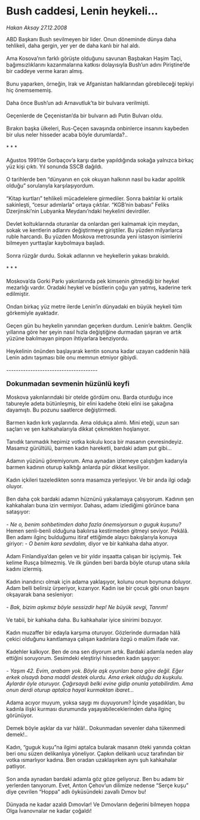 # Bush caddesi, Lenin heykeli...

*Hakan Aksay 27.12.2008*

<div class="taraf_structure_2col_1zq">
<div class="margen_n">



 <p>ABD Başkanı Bush sevilmeyen bir lider. Onun döneminde dünya daha tehlikeli, daha gergin, yer yer de daha kanlı bir hal aldı. <br/><br/>Ama Kosova’nın farklı görüşte olduğunu savunan Başbakan Haşim Taçi, bağımsızlıklarını kazanmalarına katkısı dolayısıyla Bush’un adını Piriştine’de bir caddeye verme kararı almış. <br/><br/>Bunu yaparken, örneğin, Irak ve Afganistan halklarından görebileceği tepkiyi hiç önemsememiş. <br/><br/>Daha önce Bush’un adı Arnavutluk’ta bir bulvara verilmişti. <br/><br/>Geçenlerde de Çeçenistan’da bir bulvarın adı Putin Bulvarı oldu. <br/><br/>Bırakın başka ülkeleri, Rus-Çeçen savaşında onbinlerce insanını kaybeden bir ulus neler hisseder acaba böyle durumlarda?.. <br/><br/>* * * <br/><br/>Ağustos 1991’de Gorbaçov’a karşı darbe yapıldığında sokağa yalnızca birkaç yüz kişi çıktı. Yıl sonunda SSCB dağıldı.<br/><br/>O tarihlerde ben “dünyanın en çok okuyan halkının nasıl bu kadar apolitik olduğu” sorularıyla karşılaşıyordum. <br/><br/>“Kitap kurtları” tehlikeli mücadelelere girmediler. Sonra baktılar ki ortalık sakinleşti, “cesur adımlarla” ortaya çıktılar. “KGB’nin babası” Feliks Dzerjinski’nin Lubyanka Meydanı’ndaki heykelini devirdiler. <br/><br/>Devlet koltuklarında oturanlar da onlardan geri kalmamak için meydan, sokak ve kentlerin adlarını değiştirmeye giriştiler. Bu yüzden milyarlarca ruble harcandı. Bu yüzden Moskova metrosunda yeni istasyon isimlerini bilmeyen yurttaşlar kaybolmaya başladı. <br/><br/>Sonra rüzgâr durdu. Sokak adlarının ve heykellerin yakası bırakıldı. <br/><br/>* * * <br/><br/>Moskova’da Gorki Parkı yakınlarında pek kimsenin gitmediği bir heykel mezarlığı vardır. Oradaki heykel ve büstlerin çoğu yan yatmış, kaderine terk edilmiştir. <br/><br/>Ondan birkaç yüz metre ilerde Lenin’in dünyadaki en büyük heykeli tüm görkemiyle ayaktadır. <br/><br/>Geçen gün bu heykelin yanından geçerken durdum. Lenin’e baktım. Gençlik yıllarına göre her şeyin nasıl hızla değiştiğine durmadan şaşıran ve artık yüzüne bakılmayan pinpon ihtiyarlara benziyordu. <br/><br/>Heykelinin önünden başlayarak kentin sonuna kadar uzayan caddenin hâlâ Lenin adını taşıması bile onu memnun etmiyor gibiydi. <br/><br/>--------------------------------------<b></b> <br/><br/><font size="4"><strong>Dokunmadan sevmenin hüzünlü keyfi</strong></font> <br/><br/>Moskova yakınlarındaki bir otelde gördüm onu. Barda oturduğu ince tabureyle adeta bütünleşmiş, bir elini kadehe öteki elini ise şakağına dayamıştı. Bu pozunu saatlerce değiştirmedi. <br/><br/>Barmen kadın kırk yaşlarında. Ama oldukça alımlı. Mini eteği, uzun sarı saçları ve şen kahkahalarıyla dikkat çekmekten hoşlanıyor. <br/><br/>Tanıdık tanımadık hepimiz votka kokulu koca bir masanın çevresindeyiz. Masamız gürültülü, barmen kadın hareketli, bardaki adam put gibi... <br/><br/>Adamın yüzünü göremiyorum. Ama aynadan izlemeye çalıştığım kadarıyla barmen kadının oturup kalktığı anlarda pür dikkat kesiliyor. <br/><br/>Kadın içkileri tazeledikten sonra masamıza yerleşiyor. Ve bir anda ilgi odağı oluyor. <br/><br/>Ben daha çok bardaki adamın hüznünü yakalamaya çalışıyorum. Kadının şen kahkahaları buna izin vermiyor. Dahası, adamı izlediğimi görünce bana sataşıyor:<i> <br/><br/>- Ne o, benim sohbetimden daha fazla önemsiyorsun o guguk kuşunu?</i> Hemen senli-benli olduğuna bakılırsa kestirmeden gitmeyi seviyor. Pekâlâ. Ben adamı ilginç bulduğumu itiraf ettiğimde alaycı bakışlarıyla konuya giriyor:<i> - O benim kara sevdalım, </i>diyor ve bir kahkaha daha atıyor. <br/><br/>Adam Finlandiya’dan gelen ve bir yıldır inşaatta çalışan bir işçiymiş. Tek kelime Rusça bilmezmiş. Ve ilk günden beri barda böyle oturup utana sıkıla kadını izlermiş. <br/><br/>Kadın inandırıcı olmak için adama yaklaşıyor, kolunu onun boynuna doluyor. Adam belli belirsiz ürperiyor, kızarıyor. Kadın ise bir çocuk gibi onun başını okşayarak bana sesleniyor:<i> <br/><br/>- Bak, bizim aşkımız böyle sessizdir hep! Ne büyük sevgi, Tanrım!</i> <br/><br/>Ve tabii, bir kahkaha daha. Bu kahkahalar iyice sinirimi bozuyor. <br/><br/>Kadın muzaffer bir edayla karşıma oturuyor. Gözlerinde durmadan hâlâ çekici olduğunu kanıtlamaya çalışan kadınlara özgü o malûm ifade var. <br/><br/>Kadehler kalkıyor. Ben de ona sen diyorum artık. Bardaki adamla neden alay ettiğini soruyorum. Sesimdeki eleştiriyi hisseden kadın şaşıyor:<i> <br/><br/>- Yaşım 42. Evim, arabam yok. Böyle aşk oyunları bana göre değil. Eğer erkek olsaydı bana maddi destek olurdu. Ama erkek olduğu da kuşkulu. Aylardır öyle oturuyor. Çağırsaydı belki evine gidip onunla yatabilirdim. Ama onun derdi oturup aptalca hayal kurmaktan ibaret...</i> <br/><br/>Adama acıyor muyum, yoksa saygı mı duyuyorum? İçinde yaşadıkları, bu kadınla ilişki kurması durumunda yaşayabileceklerinden daha ilginç görünüyor. <br/><br/>Demek böyle aşklar da var hâlâ!.. Dokunmadan sevenler daha tükenmedi demek!.. <br/><br/>Kadın, “guguk kuşu”na ilgimi aptalca bularak masanın öteki yanında çoktan beri onu süzen delikanlıya yöneliyor. Çapkın delikanlı ucuz tarafından bir votka ısmarlıyor kadına. Ben oradan uzaklaşırken aynı şuh kahkahalar patlıyor. <br/><br/>Son anda aynadan bardaki adamla göz göze geliyoruz. Ben bu adamı bir yerlerden tanıyorum. Evet, Anton Çehov’un dilimize nedense “Serçe kuşu” diye çevrilen “Hoppa” adlı öyküsündeki zavallı Dımov bu! <br/><br/>Dünyada ne kadar azaldı Dımovlar! Ve Dımovların değerini bilmeyen hoppa Olga İvanovnalar ne kadar çoğaldı!</p>

<br/>


<div id="taraf_not">
</div>

</div>


</div>
